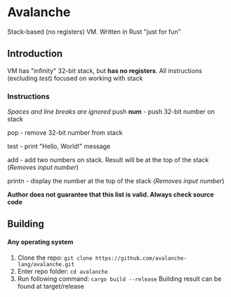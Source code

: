 # Avalanche
Stack-based (no registers) VM. Written in Rust "just for fun"
## Introduction
VM has "infinity" 32-bit stack, but **has no registers**. All instructions (excluding *test*) focused on working with stack
### Instructions
*Spaces and line breaks are ignored*
push **num** - push 32-bit number on stack  

pop - remove 32-bit number from stack  

test - print "Hello, World!" message  

add - add two numbers on stack. Result will be at the top of the stack (*Removes input number*)  

printn - display the number at the top of the stack (*Removes input number*)  

**Author does not guarantee that this list is valid. Always check source code**
## Building
#### Any operating system
1. Clone the repo:
`git clone https://github.com/avalanche-lang/avalanche.git`
2. Enter repo folder:
`cd avalanche`
3. Run following command:
`cargo build --release`
Building result can be found at target/release
